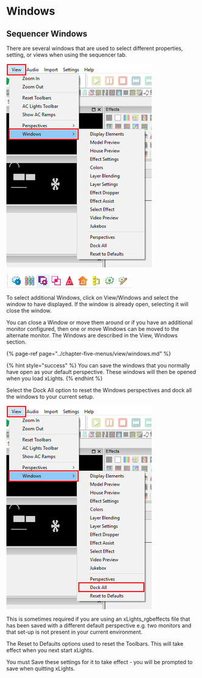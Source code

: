 # Windows

## Sequencer Windows

There are several windows that are used to select different properties, setting, or views when using the sequencer tab. 

![](../../.gitbook/assets/image%20%28655%29.png)

![](../../.gitbook/assets/image%20%28717%29.png)

To select additional Windows, click on View/Windows and select the window to have displayed.  If the window is already open, selecting it will close the window.

  
You can close a Window or move them around or if you have an additional monitor configured, then one or move Windows can be moved to the alternate monitor.  The Windows are described in the View, Windows section.

{% page-ref page="../chapter-five-menus/view/windows.md" %}

{% hint style="success" %}
You can save the windows that you normally have open as your default perspective.  These windows will then be opened when you load xLights.
{% endhint %}

Select the Dock All option to reset the Windows perspectives and dock all the windows to your current setup.

![](../../.gitbook/assets/image%20%28593%29.png)

This is sometimes required if you are using an xLights\_rgbeffects file that has been saved with a different default perspective e.g. two monitors and that set-up is not present in your current environment.

The Reset to Defaults options used to reset the Toolbars.  This will take effect when you next start xLights.

You must Save these settings for it to take effect - you will be prompted to save when quitting xLights.


